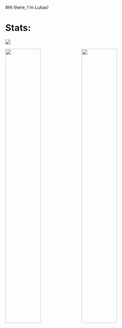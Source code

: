 #Hi there, I'm Lukas!

# Stats:
![](https://komarev.com/ghpvc/?username=Valskis&color=blueviolet)


<p align="left"> 
<img align="left" width="47%" src="https://github-readme-stats.vercel.app/api?username=Valskis&show_icons=true&theme=tokyonight" />
<img align="left" width="47%" src="https://github-readme-stats.vercel.app/api/top-langs/?username=Valskis&layout=compact" />
</p>
